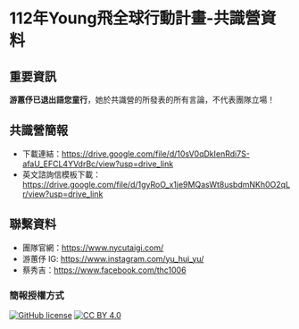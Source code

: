 # 112年Young飛全球行動計畫-共識營資料
## 重要資訊
**游蕙伃已退出語您童行**，她於共識營的所發表的所有言論，不代表團隊立場！
## 共識營簡報
- 下載連結：https://drive.google.com/file/d/10sV0qDkIenRdi7S-afaU_EFCL4YVdrBc/view?usp=drive_link
- 英文諮詢信模板下載：https://drive.google.com/file/d/1gyRoO_x1je9MQasWt8usbdmNKh0O2qLr/view?usp=drive_link

## 聯繫資料
- 團隊官網：https://www.nycutaigi.com/
- 游蕙伃 IG: https://www.instagram.com/yu_hui_yu/
- 蔡秀吉：https://www.facebook.com/thc1006

### 簡報授權方式
[![GitHub license](https://img.shields.io/badge/license-MIT-blue.svg)](https://raw.githubusercontent.com/kkdai/youtube/master/LICENSE)
[![CC BY 4.0](https://img.shields.io/badge/License-CC%20BY%204.0-lightgrey.svg)](http://creativecommons.org/licenses/by/4.0/)
